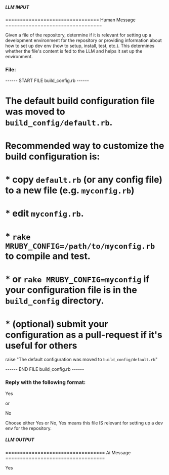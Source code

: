 ##### LLM INPUT #####
================================ Human Message =================================

Given a file of the repository, determine if it is relevant for setting up a development environment for the repository or providing information about how to set up dev env (how to setup, install, test, etc.). This determines whether the file's content is fed to the LLM and helps it set up the environment.

### File:
------ START FILE build_config.rb ------
# The default build configuration file was moved to `build_config/default.rb`.
#
# Recommended way to customize the build configuration is:
#  * copy `default.rb` (or any config file) to a new file (e.g. `myconfig.rb`)
#  * edit `myconfig.rb`.
#  * `rake MRUBY_CONFIG=/path/to/myconfig.rb` to compile and test.
#  * or `rake MRUBY_CONFIG=myconfig` if your configuration file is in the `build_config` directory.
#  * (optional) submit your configuration as a pull-request if it's useful for others
raise "The default configuration was moved to `build_config/default.rb`"

------ END FILE build_config.rb ------

### Reply with the following format:

<rel>Yes</rel>

or

<rel>No</rel>

Choose either Yes or No, Yes means this file IS relevant for setting up a dev env for the repository.

##### LLM OUTPUT #####
================================== Ai Message ==================================

<rel>Yes</rel>